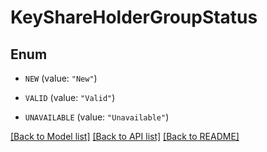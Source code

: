 # KeyShareHolderGroupStatus

## Enum


* `NEW` (value: `"New"`)

* `VALID` (value: `"Valid"`)

* `UNAVAILABLE` (value: `"Unavailable"`)


[[Back to Model list]](../README.md#documentation-for-models) [[Back to API list]](../README.md#documentation-for-api-endpoints) [[Back to README]](../README.md)


